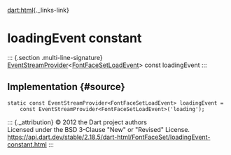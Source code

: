 [dart:html](../../dart-html/dart-html-library){._links-link}

loadingEvent constant
=====================

::: {.section .multi-line-signature}
[EventStreamProvider](../eventstreamprovider-class)\<[FontFaceSetLoadEvent](../fontfacesetloadevent-class)\>
const loadingEvent
:::

Implementation {#source}
--------------

``` {.language-dart data-language="dart"}
static const EventStreamProvider<FontFaceSetLoadEvent> loadingEvent =
    const EventStreamProvider<FontFaceSetLoadEvent>('loading');
```

::: {._attribution}
© 2012 the Dart project authors\
Licensed under the BSD 3-Clause \"New\" or \"Revised\" License.\
<https://api.dart.dev/stable/2.18.5/dart-html/FontFaceSet/loadingEvent-constant.html>
:::
